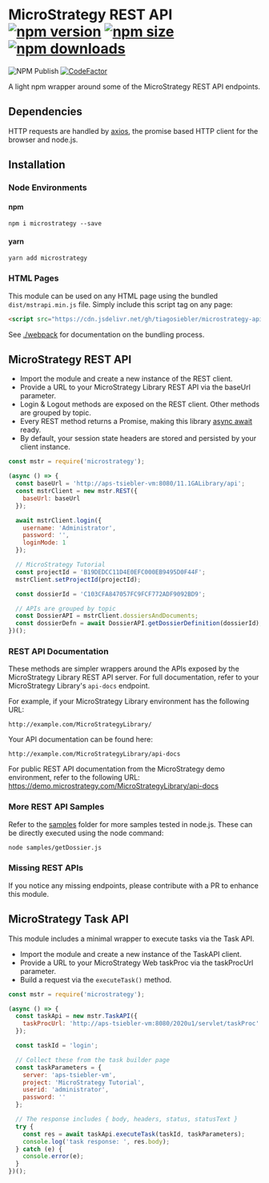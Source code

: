 # MicroStrategy REST API [![npm version](https://img.shields.io/npm/v/microstrategy.svg)][1] [![npm size](https://img.shields.io/bundlephobia/min/microstrategy.svg)][1] [![npm downloads](https://img.shields.io/npm/dt/microstrategy.svg)][1]
![NPM Publish](https://github.com/tiagosiebler/microstrategy-api-node/workflows/Publish%20to%20NPM/badge.svg?branch=master)
[![CodeFactor](https://www.codefactor.io/repository/github/tiagosiebler/microstrategy-api-node/badge)](https://www.codefactor.io/repository/github/tiagosiebler/microstrategy-api-node)

A light npm wrapper around some of the MicroStrategy REST API endpoints.

## Dependencies
HTTP requests are handled by [axios](https://www.npmjs.com/package/axios), the promise based HTTP client for the browser and node.js.

## Installation
### Node Environments
#### npm
```
npm i microstrategy --save
```

#### yarn
```
yarn add microstrategy
```

### HTML Pages
This module can be used on any HTML page using the bundled `dist/mstrapi.min.js` file. Simply include this script tag on any page:
```html
<script src="https://cdn.jsdelivr.net/gh/tiagosiebler/microstrategy-api-node/dist/mstrapi.min.js" crossorigin="anonymous"></script>
```

See [./webpack](./webpack) for documentation on the bundling process.

## MicroStrategy REST API
- Import the module and create a new instance of the REST client.
- Provide a URL to your MicroStrategy Library REST API via the baseUrl parameter.
- Login & Logout methods are exposed on the REST client. Other methods are grouped by topic.
- Every REST method returns a Promise, making this library [async await](https://developer.mozilla.org/en-US/docs/Web/JavaScript/Reference/Statements/async_function) ready.
- By default, your session state headers are stored and persisted by your client instance.

```javascript
const mstr = require('microstrategy');

(async () => {
  const baseUrl = 'http://aps-tsiebler-vm:8080/11.1GALibrary/api';
  const mstrClient = new mstr.REST({
    baseUrl: baseUrl
  });

  await mstrClient.login({
    username: 'Administrator',
    password: '',
    loginMode: 1
  });

  // MicroStrategy Tutorial
  const projectId = 'B19DEDCC11D4E0EFC000EB9495D0F44F';
  mstrClient.setProjectId(projectId);

  const dossierId = 'C103CFA847057FC9FCF772ADF9092BD9';

  // APIs are grouped by topic
  const DossierAPI = mstrClient.dossiersAndDocuments;
  const dossierDefn = await DossierAPI.getDossierDefinition(dossierId);
})();
```

### REST API Documentation
These methods are simpler wrappers around the APIs exposed by the MicroStrategy Library REST API server. For full documentation, refer to your MicroStrategy Library's `api-docs` endpoint.

For example, if your MicroStrategy Library environment has the following URL:
```
http://example.com/MicroStrategyLibrary/
```

Your API documentation can be found here:
```
http://example.com/MicroStrategyLibrary/api-docs
```

For public REST API documentation from the MicroStrategy demo environment, refer to the following URL:
https://demo.microstrategy.com/MicroStrategyLibrary/api-docs

### More REST API Samples
Refer to the [samples](./samples/) folder for more samples tested in node.js. These can be directly executed using the node command:
```bash
node samples/getDossier.js
```

### Missing REST APIs
If you notice any missing endpoints, please contribute with a PR to enhance this module.

## MicroStrategy Task API
This module includes a minimal wrapper to execute tasks via the Task API.

- Import the module and create a new instance of the TaskAPI client.
- Provide a URL to your MicroStrategy Web taskProc via the taskProcUrl parameter.
- Build a request via the `executeTask()` method.


```javascript
const mstr = require('microstrategy');

(async () => {
  const taskApi = new mstr.TaskAPI({
    taskProcUrl: 'http://aps-tsiebler-vm:8080/2020u1/servlet/taskProc'
  });

  const taskId = 'login';

  // Collect these from the task builder page
  const taskParameters = {
    server: 'aps-tsiebler-vm',
    project: 'MicroStrategy Tutorial',
    userid: 'administrator',
    password: ''
  };

  // The response includes { body, headers, status, statusText }
  try {
    const res = await taskApi.executeTask(taskId, taskParameters);
    console.log('task response: ', res.body);
  } catch (e) {
    console.error(e);
  }
})();
```

[1]: https://www.npmjs.com/package/microstrategy
